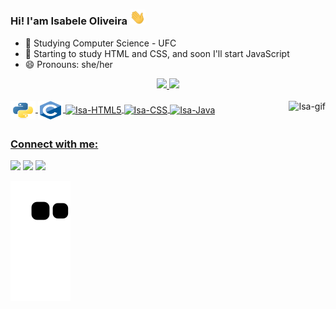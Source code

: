 ### Hi! I'am Isabele Oliveira <img src="https://github.com/LeonardoYz/LeonardoYz/blob/main/assets/Hi.gif" width="25"></h1>

- 🏫 Studying Computer Science - UFC 
- 🌱 Starting to study HTML and CSS, and soon I'll start JavaScript  
- 😄 Pronouns: she/her


<div align="center">
  <a href="https://github.com/IsabeleOliveira">
  <img height="180em" src="https://github-readme-stats.vercel.app/api?username=IsabeleOliveira&show_icons=False&theme=dracula&include_all_commits=true&count_private=true"/>
  <img height="150em" src="https://github-readme-stats.vercel.app/api/top-langs/?username=IsabeleOliveira&layout=compact&langs_count=7&theme=dracula"/>
</div>
  
  <div style="display: inline_block"><br>
  <img align="center" alt="Isa-Python" height="30" width="40" src="https://raw.githubusercontent.com/devicons/devicon/master/icons/python/python-original.svg">
  <img align="center" alt="Isa-C" height="30" width="40" src="https://raw.githubusercontent.com/devicons/devicon/master/icons/c/c-original.svg">
  <img align="center" alt="Isa-HTML5" height="30" width="40" src="https://cdn.jsdelivr.net/gh/devicons/devicon/icons/html5/html5-original.svg">
  <img align="center" alt="Isa-CSS" height="30" widht="40" src="https://cdn.jsdelivr.net/gh/devicons/devicon/icons/css3/css3-original.svg">  
  <img align="center" alt="Isa-Java" height="30" widht="40" src="https://devicons.herokuapp.com/java-original.svg">  
  <img align="right"  alt="Isa-gif" height="180" src="https://camo.githubusercontent.com/7b0e32dde0195f0b41b5a05cb0aa34256fcf84a10b819c80b41607c2eb20acef/68747470733a2f2f692e7069636173696f6e2e636f6d2f70696339312f39343134393564666130623636613334613433666461663839323164373331612e676966"
 
</div>
    
  ##
    
<h3 align="left">Connect with me:</h3>    
<div> 
  <a href="https://instagram.com/isaoliveirals" target="_blank"><img src="https://img.shields.io/badge/-Instagram-%23E4405F?style=for-the-badge&logo=instagram&logoColor=white" target="_blank"></a>
  <a href = "mailto:contatobeleoliveirals4@gmail.com"><img src="https://img.shields.io/badge/-Gmail-%23333?style=for-the-badge&logo=gmail&logoColor=red" target="_blank"></a>
  <a href="https://www.linkedin.com/in/isabele-oliveira-492788211/" target="_blank"><img src="https://img.shields.io/badge/-LinkedIn-%230077B5?style=for-the-badge&logo=linkedin&logoColor=white" target="_blank"></a> 
  
![Snake animation](https://github.com/IsabeleOliveira/IsabeleOliveira/blob/output/github-contribution-grid-snake.svg)
  
